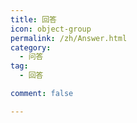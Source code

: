 ```yaml
---
title: 回答
icon: object-group
permalink: /zh/Answer.html
category:
  - 问答
tag:
  - 回答

comment: false

---
```


<VPCard
    title="为什么 unsigned int 的输出是-1呢"
    desc="慷慨解囊为学识，胜过一切闭门造车"
    logo=""
    link="/zh/Q-and-A/answer/question1"
    background="rgba(30, 180, 255, 0.3)"
    />

<VPCard
    title="为什么按步骤操作了之后，运行的时候总是会出现“生成已完成，但出现错误”？"
    desc="慷慨解囊为学识，胜过一切闭门造车"
    logo=""
    link="/zh/Q-and-A/answer/question2"
    background="rgba(30, 170, 255, 0.3)"
    />

<VPCard
    title="为什么我的输出总不对？"
    desc="慷慨解囊为学识，胜过一切闭门造车"
    logo=""
    link="/zh/Q-and-A/answer/question3"
    background="rgba(30, 160, 255, 0.3)"
    />

<VPCard
    title="为什么#include<iostream>找不到"
    desc="慷慨解囊为学识，胜过一切闭门造车"
    logo=""
    link="/zh/Q-and-A/answer/question4"
    background="rgba(30, 150, 255, 0.3)"
    />

<VPCard
    title="程序正确，洛谷提交错误"
    desc="慷慨解囊为学识，胜过一切闭门造车"
    logo=""
    link="/zh/Q-and-A/answer/question5"
    background="rgba(30, 140, 255, 0.3)"
    />

<VPCard
    title="我调试的时候发现一直卡在for循环里"
    desc="慷慨解囊为学识，胜过一切闭门造车"
    logo=""
    link="/zh/Q-and-A/answer/question6"
    background="rgba(30, 130, 255, 0.3)"
    />

<VPCard
    title="为什么代码超时？"
    desc="慷慨解囊为学识，胜过一切闭门造车"
    logo=""
    link="/zh/Q-and-A/answer/question7"
    background="rgba(30, 120, 255, 0.3)"
    />

<VPCard
    title="为什么洛谷打马里奥的printf中用\n\表示换行且继续运行函数不正确。"
    desc="慷慨解囊为学识，胜过一切闭门造车"
    logo=""
    link="/zh/Q-and-A/answer/question8"
    background="rgba(30, 110, 255, 0.3)"
    />

<VPCard
    title="求助大家帮忙写一个效率更高的按位比较代码或者给一个新的解题思路"
    desc="慷慨解囊为学识，胜过一切闭门造车"
    logo=""
    link="/zh/Q-and-A/answer/question9"
    background="rgba(30, 100, 255, 0.3)"
    />

<VPCard
    title="怎么用C语言解决这个问题？"
    desc="慷慨解囊为学识，胜过一切闭门造车"
    logo=""
    link="/zh/Q-and-A/answer/question10"
    background="rgba(30, 90, 255, 0.3)"
    />

<VPCard
    title="为什么我输入正确的密码也显示密码错误？"
    desc="慷慨解囊为学识，胜过一切闭门造车"
    logo=""
    link="/zh/Q-and-A/answer/question11"
    background="rgba(30, 80, 255, 0.3)"
    />

<VPCard
    title="while(1){if(1) break;}return 0;和while(1){if(1) return 0;}有什么区别"
    desc="慷慨解囊为学识，胜过一切闭门造车"
    logo=""
    link="/zh/Q-and-A/answer/question12"
    background="rgba(30, 70, 255, 0.3)"
    />

<VPCard
    title="用dev可以运行但是洛谷上是错的"
    desc="慷慨解囊为学识，胜过一切闭门造车"
    logo=""
    link="/zh/Q-and-A/answer/question13"
    background="rgba(30, 255, 180, 0.3)"
    />

<VPCard
    title="求多个数最小公倍数数据只能过一半"
    desc="慷慨解囊为学识，胜过一切闭门造车"
    logo=""
    link="/zh/Q-and-A/answer/question14"
    background="rgba(30, 255, 170, 0.3)"
    />

<VPCard
    title="不懂为什么y出现问题"
    desc="慷慨解囊为学识，胜过一切闭门造车"
    logo=""
    link="/zh/Q-and-A/answer/question15"
    background="rgba(30, 255, 160, 0.3)"
    />

<VPCard
    title="程序满足题目条件，但洛谷上显示错误，这是为什么呢？"
    desc="慷慨解囊为学识，胜过一切闭门造车"
    logo=""
    link="/zh/Q-and-A/answer/question16"
    background="rgba(30, 255, 160, 0.3)"
    />

<VPCard
    title="程序满足题目条件，但洛谷上显示错误，这是为什么呢？"
    desc="慷慨解囊为学识，胜过一切闭门造车"
    logo=""
    link="/zh/Q-and-A/answer/question17"
    background="rgba(30, 255, 150, 0.3)"
    />

<VPCard
    title="为什么不判断呢"
    desc="慷慨解囊为学识，胜过一切闭门造车"
    logo=""
    link="/zh/Q-and-A/answer/question18"
    background="rgba(30, 255, 140, 0.3)"
    />

<VPCard
    title="为什么使用 if 但没完成判断筛选"
    desc="慷慨解囊为学识，胜过一切闭门造车"
    logo=""
    link="/zh/Q-and-A/answer/question19"
    background="rgba(30, 255, 130, 0.3)"
    />

<VPCard
    title="为什么在vscode上能正常运行上传提交的时候有一个错误？"
    desc="慷慨解囊为学识，胜过一切闭门造车"
    logo=""
    link="/zh/Q-and-A/answer/question20"
    background="rgba(30, 255, 120, 0.3)"
    />

<VPCard
    title="为什么运行不了"
    desc="慷慨解囊为学识，胜过一切闭门造车"
    logo=""
    link="/zh/Q-and-A/answer/question21"
    background="rgba(30, 255, 110, 0.3)"
    />

<VPCard
    title="为什么第二次培训的链表内容中函数的参数列表一定要先指针再整型"
    desc="慷慨解囊为学识，胜过一切闭门造车"
    logo=""
    link="/zh/Q-and-A/answer/question22"
    background="rgba(30, 255, 100, 0.3)"
    />

<VPCard
    title="搜索语法没有错误，调试的时候使用案例也没问题。"
    desc="慷慨解囊为学识，胜过一切闭门造车"
    logo=""
    link="/zh/Q-and-A/answer/question23"
    background="rgba(30, 255, 90, 0.3)"
    />

<VPCard
    title="提交答案后出现红色测试点是什么意思？能怎么改进？"
    desc="慷慨解囊为学识，胜过一切闭门造车"
    logo=""
    link="/zh/Q-and-A/answer/question24"
    background="rgba(30, 255, 80, 0.3)"
    />

<VPCard
    title="if连用和if else有什么区别"
    desc="慷慨解囊为学识，胜过一切闭门造车"
    logo=""
    link="/zh/Q-and-A/answer/question25"
    background="rgba(30, 255, 70, 0.3)"
    />

<VPCard
    title="想问这个题的思路"
    desc="慷慨解囊为学识，胜过一切闭门造车"
    logo=""
    link="/zh/Q-and-A/answer/question26"
    background="rgba(255, 192, 203, 0.3)"
    />

<VPCard
    title="为什么无法进入内层循环"
    desc="慷慨解囊为学识，胜过一切闭门造车"
    logo=""
    link="/zh/Q-and-A/answer/question27"
    background="rgba(255, 180, 203, 0.3)"
    />

<VPCard
    title="想问一下我对C语言中形参和实参的理解是否正确"
    desc="慷慨解囊为学识，胜过一切闭门造车"
    logo=""
    link="/zh/Q-and-A/answer/question28"
    background="rgba(255, 170, 203, 0.3)"
    />

<VPCard
    title="为什么我测试的结果是对的结果在洛谷上不能通过"
    desc="慷慨解囊为学识，胜过一切闭门造车"
    logo=""
    link="/zh/Q-and-A/answer/question29"
    background="rgba(255, 160, 203, 0.3)"
    />

<VPCard
    title="函数指针"
    desc="慷慨解囊为学识，胜过一切闭门造车"
    logo=""
    link="/zh/Q-and-A/answer/question30"
    background="rgba(255, 150, 203, 0.3)"
    />

<VPCard
    title="优化代码提高速度"
    desc="慷慨解囊为学识，胜过一切闭门造车"
    logo=""
    link="/zh/Q-and-A/answer/question31"
    background="rgba(255, 140, 203, 0.3)"
    />

<VPCard
    title="【帮助贴】关于Webots Guided Tour中内容下载缓慢问题的解决方法"
    desc="慷慨解囊为学识，胜过一切闭门造车"
    logo=""
    link="/zh/Q-and-A/answer/question32"
    background="rgba(255, 130, 203, 0.3)"
    />

<VPCard
    title="vscode怎么一键运行代码"
    desc="慷慨解囊为学识，胜过一切闭门造车"
    logo=""
    link="/zh/Q-and-A/answer/question33"
    background="rgba(255, 120, 203, 0.3)"
    />

<VPCard
    title="怎么定义可变数组？"
    desc="慷慨解囊为学识，胜过一切闭门造车"
    logo=""
    link="/zh/Q-and-A/answer/question34"
    background="rgba(255, 110, 203, 0.3)"
    />

<VPCard
    title="怎么减少运行时间？"
    desc="慷慨解囊为学识，胜过一切闭门造车"
    logo=""
    link="/zh/Q-and-A/answer/question35"
    background="rgba(255, 100, 203, 0.3)"
    />

<VPCard
    title="为什么我的程序不能完全通过？"
    desc="慷慨解囊为学识，胜过一切闭门造车"
    logo=""
    link="/zh/Q-and-A/answer/question36"
    background="rgba(255, 90, 203, 0.3)"
    />

<VPCard
    title="在代码测试通过后提交，测试点全WA"
    desc="慷慨解囊为学识，胜过一切闭门造车"
    logo=""
    link="/zh/Q-and-A/answer/question37"
    background="rgba(255, 80, 203, 0.3)"
    />

<VPCard
    title="为什么第三个测试点始终通不过？"
    desc="慷慨解囊为学识，胜过一切闭门造车"
    logo=""
    link="/zh/Q-and-A/answer/question38"
    background="rgba(255, 70, 203, 0.3)"
    />

<VPCard
    title="为什么我的代码无法做到如题目实例输入时的换行效果？"
    desc="慷慨解囊为学识，胜过一切闭门造车"
    logo=""
    link="/zh/Q-and-A/answer/question39"
    background="rgba(255, 225, 190, 0.3)"
    />

<VPCard
    title="为什么我用string和char都能在IDE运行，而在洛谷上string不行，char却可以？"
    desc="慷慨解囊为学识，胜过一切闭门造车"
    logo=""
    link="/zh/Q-and-A/answer/question40"
    background="rgba(255, 225, 180, 0.3)"
    />

<VPCard
    title="如何让输入与输出在同一行"
    desc="慷慨解囊为学识，胜过一切闭门造车"
    logo=""
    link="/zh/Q-and-A/answer/question41"
    background="rgba(255, 225, 170, 0.3)"
    />

<VPCard
    title="没有输出"
    desc="慷慨解囊为学识，胜过一切闭门造车"
    logo=""
    link="/zh/Q-and-A/answer/question42"
    background="rgba(255, 225, 160, 0.3)"
    />

<VPCard
    title="webots安装后demo无法运行"
    desc="慷慨解囊为学识，胜过一切闭门造车"
    logo=""
    link="/zh/Q-and-A/answer/question43"
    background="rgba(255, 225, 150, 0.3)"
    />

<VPCard
    title="数据类型的选取除了要考虑自身存储，还要考虑别的什么吗"
    desc="慷慨解囊为学识，胜过一切闭门造车"
    logo=""
    link="/zh/Q-and-A/answer/question44"
    background="rgba(255, 225, 140, 0.3)"
    />

<VPCard
    title="有没有什么好方法初始化动态数组，让他全部为0"
    desc="慷慨解囊为学识，胜过一切闭门造车"
    logo=""
    link="/zh/Q-and-A/answer/question45"
    background="rgba(255, 225, 130, 0.3)"
    />

<VPCard
    title="为什么这段编码运行得不到结果？"
    desc="慷慨解囊为学识，胜过一切闭门造车"
    logo=""
    link="/zh/Q-and-A/answer/question46"
    background="rgba(255, 225, 120, 0.3)"
    />

<VPCard
    title="为什么在vsc上可以运行的代码洛谷上没有通过呢"
    desc="慷慨解囊为学识，胜过一切闭门造车"
    logo=""
    link="/zh/Q-and-A/answer/question47"
    background="rgba(255, 225, 110, 0.3)"
    />

<VPCard
    title="可不可以帮我看一下我的代码哪里有问题"
    desc="慷慨解囊为学识，胜过一切闭门造车"
    logo=""
    link="/zh/Q-and-A/answer/question48"
    background="rgba(255, 225, 100, 0.3)"
    />

<VPCard
    title="无法从键盘输入数据"
    desc="慷慨解囊为学识，胜过一切闭门造车"
    logo=""
    link="/zh/Q-and-A/answer/question49"
    background="rgba(255, 225, 90, 0.3)"
    />

<VPCard
    title="为什么循环前声明的整数，且在循环中未用到，在循环之后使用为何需要重新声明"
    desc="慷慨解囊为学识，胜过一切闭门造车"
    logo=""
    link="/zh/Q-and-A/answer/question50"
    background="rgba(255, 225, 80, 0.3)"
    />

<VPCard
    title="在扩散题目中，在编译器中运行正常，测试通过，在洛谷中测试显示编译错误"
    desc="慷慨解囊为学识，胜过一切闭门造车"
    logo=""
    link="/zh/Q-and-A/answer/question51"
    background="rgba(255, 225, 70, 0.3)"
    />

<VPCard
    title="while 循环提前跳出"
    desc="慷慨解囊为学识，胜过一切闭门造车"
    logo=""
    link="/zh/Q-and-A/answer/question52"
    background="rgba(181, 126, 220, 0.3)"
    />

<VPCard
    title="使用归并排序统计分数，但超时了，还能怎样优化吗"
    desc="慷慨解囊为学识，胜过一切闭门造车"
    logo=""
    link="/zh/Q-and-A/answer/question53"
    background="rgba(170, 126, 220, 0.3)"
    />

<VPCard
    title="pid实战调参，编码器精确控制转速，但pid后和单p相比提升不大，问问这样是正常的吗（有波形图）"
    desc="慷慨解囊为学识，胜过一切闭门造车"
    logo=""
    link="/zh/Q-and-A/answer/question54"
    background="rgba(160, 126, 220, 0.3)"
    />

<VPCard
    title="为什么webots小车电机转速不同"
    desc="慷慨解囊为学识，胜过一切闭门造车"
    logo=""
    link="/zh/Q-and-A/answer/question55"
    background="rgba(150, 126, 220, 0.3)"
    />

<VPCard
    title="看不出来的漏洞，不知道哪里错了。"
    desc="慷慨解囊为学识，胜过一切闭门造车"
    logo=""
    link="/zh/Q-and-A/answer/question56"
    background="rgba(140, 126, 220, 0.3)"
    />

<VPCard
    title="为什么我的代码总是通不过"
    desc="慷慨解囊为学识，胜过一切闭门造车"
    logo=""
    link="/zh/Q-and-A/answer/question57"
    background="rgba(130, 126, 220, 0.3)"
    />